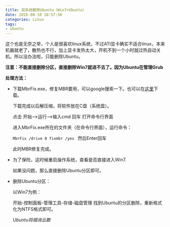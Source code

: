 ```yaml
---
title: 双系统删除Ubuntu（Win7+Ubuntu）
date: 2016-08-10 18:57:50
categories: Linux
tags:
- ubuntu
---
```


这个也是无奈之举，个人是很喜欢linux系统，不过ATI显卡确实不适合linux，本来机器就老了，散热也不行，加上显卡发热太大，开机不到一个小时就过热自动关机。所以没办法啦，只能删除Ubuntu。

**注意：不能直接删除分区，直接删除Win7就进不去了。因为Ubuntu在管理Grub**
<!-- more -->

**处理方法：**

+ 下载MbrFix.exe，修复MBR要用，可以google搜索一下。也可以在[这里](http://pan.baidu.com/s/1yBofk)下载。

    下载完成以后解压缩，将软件放在C盘（系统盘）。

    点击 开始——>运行——>输入cmd 回车 打开命令行界面

    进入MbrFix.exe所在的文件夹（在命令行界面），运行命令：

    `MbrFix /drive 0 fixmbr /yes ` 然后Enter回车

    此时MBR修复完成。

+ 为了保险，这时候重启操作系统，查看是否直接进入Win7.

    如果没问题，那么直接删除Ubuntu分区即可。

+ 删除Ubuntu分区：

    以Win7为例：

    开始-控制面板-管理工具-存储-磁盘管理 找到Ubuntu的分区删除，重新格式化为NTFS格式即可。

    *Ubuntu将烟消云散*
